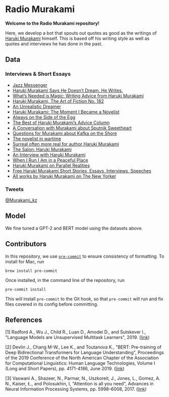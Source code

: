 # Radio Murakami

**Welcome to the Radio Murakami repository!**

Here, we develop a bot that spouts out quotes as good as the writings of [Haruki Murakami](https://en.wikipedia.org/wiki/Haruki_Murakami) himself. This is based off his writing style as well as quotes and interviews he has done in the past.

## Data

### Interviews & Short Essays
- [Jazz Messenger](https://www.nytimes.com/2007/07/08/books/review/Murakami-t.html?action=click&module=RelatedCoverage&pgtype=Article&region=Footer)
- [Haruki Murakami Says He Doesn’t Dream. He Writes.](https://www.nytimes.com/2018/10/10/books/murakami-killing-commendatore.html)
- [What’s Needed is Magic: Writing Advice from Haruki Murakami](https://lithub.com/whats-needed-is-magic-writing-advice-from-haruki-murakami/)
- [Haruki Murakami, The Art of Fiction No. 182](https://www.theparisreview.org/interviews/2/haruki-murakami-the-art-of-fiction-no-182-haruki-murakami)
- [An Unrealistic Dreamer](https://beb.mobi/2012/02/07/speaking-on-fukushima-an-unrealistic-dreamer-haruki-murakami/)
- [Haruki Murakami: The Moment I Became a Novelist](https://lithub.com/haruki-murakami-the-moment-i-became-a-novelist/#)
- [Always on the Side of the Egg](https://www.haaretz.com/israel-news/culture/1.5076881)
- [The Best of Haruki Murakami’s Advice Column](https://www.vulture.com/2015/02/best-of-haruki-murakami-advice-column.html)
- [A Conversation with Murakami about Sputnik Sweetheart](http://www.harukimurakami.com/resource_category/q_and_a/a-conversation-with-haruki-murakami-about-sputnik-sweetheart)
- [Questions for Murakami about Kafka on the Shore](http://www.harukimurakami.com/resource_category/q_and_a/questions-for-haruki-murakami-about-kafka-on-the-shore)
- [The novelist in wartime](https://www.salon.com/control/2009/02/20/haruki_murakami/)
- [Surreal often more real for author Haruki Murakami](https://www.reuters.com/article/us-books-author-murakami-idUSTRE5AO11720091125)
- [The Salon: Haruki Murakami](https://www.salon.com/control/1997/12/16/int_2/)
- [An Interview with Haruki Murakami](https://www.bookbrowse.com/author_interviews/full/index.cfm?author_number=1103)
- [When I Run I Am in a Peaceful Place](https://www.spiegel.de/international/world/spiegel-interview-with-haruki-murakami-when-i-run-i-am-in-a-peaceful-place-a-536608.html)
- [Haruki Murakami on Parallel Realities](https://www.newyorker.com/books/this-week-in-fiction/haruki-murakami-2018-09-03)
- [Free Haruki Murakami Short Stories, Essays, Interviews, Speeches](https://bookoblivion.com/2016/12/05/free-haruki-muakami-short-stories-essays/)
- [All works by Haruki Murakami on The New Yorker](https://www.newyorker.com/contributors/haruki-murakami)

### Tweets
[@Murakami_kz](https://twitter.com/Murakami_kz@)

## Model

We fine tuned a GPT-2 and BERT model using the datasets above.

## Contributors

In this repository, we use [`pre-commit`](https://pre-commit.com/) to ensure consistency of formatting. To install for Mac, run
```
brew install pre-commit
```

Once installed, in the command line of the repository, run
```
pre-commit install
```
This will install `pre-commit` to the Git hook, so that `pre-commit` will run and fix files covered in its config before committing.

## References

[1] Radford A., Wu J., Child R., Luan D., Amodei D., and Sutskever I., "Language Models are Unsupervised Multitask Learners", 2019. ([link](https://d4mucfpksywv.cloudfront.net/better-language-models/language_models_are_unsupervised_multitask_learners.pdf))

[2] Devlin J., Chang M-W., Lee K., and Toutanova K., "BERT: Pre-training of Deep Bidirectional Transformers for Language Understanding", Proceedings of the 2019 Conference of the North American Chapter of the Association for Computational Linguistics: Human Language Technologies, Volume I (Long and Short Papers), pp. 4171-4186, June 2019. ([link](https://www.aclweb.org/anthology/N19-1423/))

[3] Vaswani A., Shazeer, N., Parmar, N., Uszkoreit, J., Jones, L., Gomez, A. N., Kaiser, Ł., and Polosukhin, I, "Attention is all you need", Advances in Neural Information Processing Systems, pp. 5998–6008, 2017. ([link](https://papers.nips.cc/paper/7181-attention-is-all-you-need.pdf))
